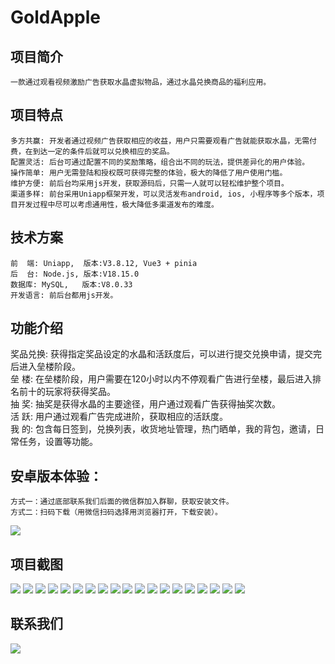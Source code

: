 # GoldApple
项目简介
-------
	一款通过观看视频激励广告获取水晶虚拟物品，通过水晶兑换商品的福利应用。
项目特点
-------
	多方共赢: 开发者通过视频广告获取相应的收益，用户只需要观看广告就能获取水晶，无需付费，在到达一定的条件后就可以兑换相应的奖品。
	配置灵活: 后台可通过配置不同的奖励策略，组合出不同的玩法，提供差异化的用户体验。
	操作简单: 用户无需登陆和授权既可获得完整的体验，极大的降低了用户使用门槛。
	维护方便: 前后台均采用js开发，获取源码后，只需一人就可以轻松维护整个项目。
	渠道多样: 前台采用Uniapp框架开发，可以灵活发布android, ios, 小程序等多个版本，项目开发过程中尽可以考虑通用性，极大降低多渠道发布的难度。
	
技术方案
-------
	前  端: Uniapp,  版本:V3.8.12, Vue3 + pinia
	后  台: Node.js, 版本:V18.15.0
	数据库: MySQL,   版本:V8.0.33
	开发语言: 前后台都用js开发。

功能介绍
-------
奖品兑换: 获得指定奖品设定的水晶和活跃度后，可以进行提交兑换申请，提交完后进入垒楼阶段。  
垒    楼: 在垒楼阶段，用户需要在120小时以内不停观看广告进行垒楼，最后进入排名前十的玩家将获得奖品。  
抽    奖: 抽奖是获得水晶的主要途径，用户通过观看广告获得抽奖次数。  
活    跃: 用户通过观看广告完成进阶，获取相应的活跃度。  
我    的: 包含每日签到，兑换列表，收货地址管理，热门晒单，我的背包，邀请，日常任务，设置等功能。  

安卓版本体验：
-------
	方式一：通过底部联系我们后面的微信群加入群聊，获取安装文件。
	方式二：扫码下载（用微信扫码选择用浏览器打开，下载安装）。
![](https://github.com/goodboybbc/goldapple/blob/main/%E5%BA%94%E7%94%A8%E5%9B%BE/downcode.png)

项目截图
--
![](https://github.com/goodboybbc/goldapple/blob/main/%E5%BA%94%E7%94%A8%E5%9B%BE/1.jpg)
![](https://github.com/goodboybbc/goldapple/blob/main/%E5%BA%94%E7%94%A8%E5%9B%BE/2.jpg)
![](https://github.com/goodboybbc/goldapple/blob/main/%E5%BA%94%E7%94%A8%E5%9B%BE/3.jpg)
![](https://github.com/goodboybbc/goldapple/blob/main/%E5%BA%94%E7%94%A8%E5%9B%BE/4.jpg)
![](https://github.com/goodboybbc/goldapple/blob/main/%E5%BA%94%E7%94%A8%E5%9B%BE/5.jpg)
![](https://github.com/goodboybbc/goldapple/blob/main/%E5%BA%94%E7%94%A8%E5%9B%BE/6.jpg)
![](https://github.com/goodboybbc/goldapple/blob/main/%E5%BA%94%E7%94%A8%E5%9B%BE/7.jpg)
![](https://github.com/goodboybbc/goldapple/blob/main/%E5%BA%94%E7%94%A8%E5%9B%BE/8.jpg)
![](https://github.com/goodboybbc/goldapple/blob/main/%E5%BA%94%E7%94%A8%E5%9B%BE/9.jpg)
![](https://github.com/goodboybbc/goldapple/blob/main/%E5%BA%94%E7%94%A8%E5%9B%BE/10.jpg)
![](https://github.com/goodboybbc/goldapple/blob/main/%E5%BA%94%E7%94%A8%E5%9B%BE/11.jpg)
![](https://github.com/goodboybbc/goldapple/blob/main/%E5%BA%94%E7%94%A8%E5%9B%BE/12.jpg)
![](https://github.com/goodboybbc/goldapple/blob/main/%E5%BA%94%E7%94%A8%E5%9B%BE/13.jpg)
![](https://github.com/goodboybbc/goldapple/blob/main/%E5%BA%94%E7%94%A8%E5%9B%BE/14.jpg)
![](https://github.com/goodboybbc/goldapple/blob/main/%E5%BA%94%E7%94%A8%E5%9B%BE/15.jpg)
![](https://github.com/goodboybbc/goldapple/blob/main/%E5%BA%94%E7%94%A8%E5%9B%BE/16.jpg)
![](https://github.com/goodboybbc/goldapple/blob/main/%E5%BA%94%E7%94%A8%E5%9B%BE/17.jpg)
![](https://github.com/goodboybbc/goldapple/blob/main/%E5%BA%94%E7%94%A8%E5%9B%BE/18.jpg)
![](https://github.com/goodboybbc/goldapple/blob/main/%E5%BA%94%E7%94%A8%E5%9B%BE/19.jpg)

联系我们
--
![](https://github.com/goodboybbc/goldapple/blob/main/%E5%BA%94%E7%94%A8%E5%9B%BE/%E5%BC%80%E5%8F%91%E4%BA%A4%E6%B5%81%E7%BE%A4.jpg)
